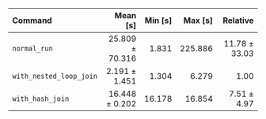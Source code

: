 | Command | Mean [s] | Min [s] | Max [s] | Relative |
|:---|---:|---:|---:|---:|
| `normal_run` | 25.809 ± 70.316 | 1.831 | 225.886 | 11.78 ± 33.03 |
| `with_nested_loop_join` | 2.191 ± 1.451 | 1.304 | 6.279 | 1.00 |
| `with_hash_join` | 16.448 ± 0.202 | 16.178 | 16.854 | 7.51 ± 4.97 |
